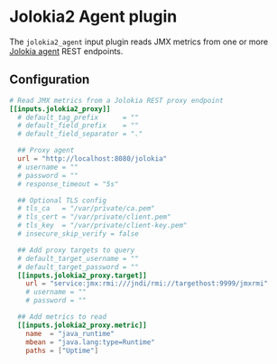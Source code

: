 # Jolokia2 Agent plugin

The `jolokia2_agent` input plugin reads JMX metrics from one or more [Jolokia agent](https://jolokia.org/agent/jvm.html) REST endpoints.

## Configuration

```toml
# Read JMX metrics from a Jolokia REST proxy endpoint
[[inputs.jolokia2_proxy]]
  # default_tag_prefix      = ""
  # default_field_prefix    = ""
  # default_field_separator = "."

  ## Proxy agent
  url = "http://localhost:8080/jolokia"
  # username = ""
  # password = ""
  # response_timeout = "5s"

  ## Optional TLS config
  # tls_ca   = "/var/private/ca.pem"
  # tls_cert = "/var/private/client.pem"
  # tls_key  = "/var/private/client-key.pem"
  # insecure_skip_verify = false

  ## Add proxy targets to query
  # default_target_username = ""
  # default_target_password = ""
  [[inputs.jolokia2_proxy.target]]
    url = "service:jmx:rmi:///jndi/rmi://targethost:9999/jmxrmi"
    # username = ""
    # password = ""

  ## Add metrics to read
  [[inputs.jolokia2_proxy.metric]]
    name  = "java_runtime"
    mbean = "java.lang:type=Runtime"
    paths = ["Uptime"]
```
